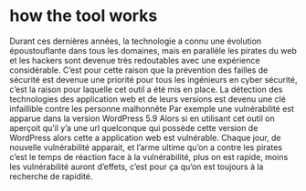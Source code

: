 # how the tool works
Durant ces dernières années, la technologie a connu une évolution époustouflante dans tous les domaines, mais en parallèle les pirates du web et les hackers sont devenue très redoutables avec une expérience considérable. C’est pour cette raison que la prévention des failles de sécurité est devenue une priorité pour tous les ingénieurs en cyber sécurité, c’est la raison pour laquelle cet outil a été mis en place.
La détection des technologies des application web et de leurs versions est devenu une clé infaillible contre les personne malhonnête
Par exemple une vulnérabilité est apparue dans la version WordPress 5.9 Alors si en utilisant cet outil on aperçoit qu’il y’a une url  quelconque qui possède cette version de WordPress alors cette   a    application web      est vulnérable.
Chaque jour, de nouvelle vulnérabilité apparait, et l’arme ultime qu’on a contre les pirates c’est le temps de réaction face à la vulnérabilité, plus on est rapide, moins les vulnérabilité auront d’effets, c’est pour ça qu’on est toujours à la recherche de rapidité.
